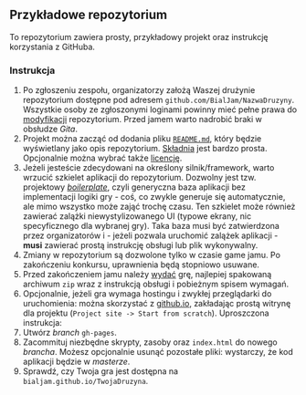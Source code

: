 ## Przykładowe repozytorium
To repozytorium zawiera prosty, przykładowy projekt oraz instrukcję korzystania z GitHuba.

### Instrukcja
1. Po zgłoszeniu zespołu, organizatorzy założą Waszej drużynie repozytorium dostępne pod adresem `github.com/BialJam/NazwaDruzyny`. Wszystkie osoby ze zgłoszonymi loginami powinny mieć pełne prawa do [modyfikacji](https://help.github.com/categories/managing-remotes/) repozytorium. Przed jamem warto nadrobić braki w obsłudze *Gita*.
2. Projekt można zacząć od dodania pliku [`README.md`](https://gist.github.com/jxson/1784669), który będzie wyświetlany jako opis repozytorium. [Składnia](https://github.com/adam-p/markdown-here/wiki/Markdown-Cheatsheet) jest bardzo prosta. Opcjonalnie można wybrać także [licencję](https://help.github.com/articles/open-source-licensing/).
3. Jeżeli jesteście zdecydowani na określony silnik/framework, warto wrzucić szkielet aplikacji do repozytorium. Dozwolny jest tzw. projektowy *[boilerplate](https://en.wikipedia.org/wiki/Boilerplate_code)*, czyli generyczna baza aplikacji bez implementacji logiki gry - coś, co zwykle generuje się automatycznie, ale mimo wszystko może zająć trochę czasu. Ten szkielet może również zawierać zalążki niewystylizowanego UI (typowe ekrany, nic specyficznego dla wybranej gry). Taka baza musi być zatwierdzona przez organizatorów i - jeżeli pozwala uruchomić zalążek aplikacji - **musi** zawierać prostą instrukcję obsługi lub plik wykonywalny.
4. Zmiany w repozytorium są dozwolone tylko w czasie game jamu. Po zakończeniu konkursu, uprawnienia będą stopniowo usuwane.
5. Przed zakończeniem jamu należy [wydać](https://help.github.com/articles/creating-releases/) grę, najlepiej spakowaną archiwum `zip` wraz z instrukcją obsługi i pobieżnym spisem wymagań.
6. Opcjonalnie, jeżeli gra wymaga hostingu i zwykłej przeglądarki do uruchomienia: można skorzystać z [github.io](https://github.io), zakładając prostą witrynę dla projektu (`Project site -> Start from scratch`). Uproszczona instrukcja:
  1. Utwórz *branch* `gh-pages`.
  2. Zacommituj niezbędne skrypty, zasoby oraz `index.html` do nowego *brancha*. Możesz opcjonalnie usunąć pozostałe pliki: wystarczy, że kod aplikacji będzie w *masterze*.
  3. Sprawdź, czy Twoja gra jest dostępna na `bialjam.github.io/TwojaDruzyna`.

